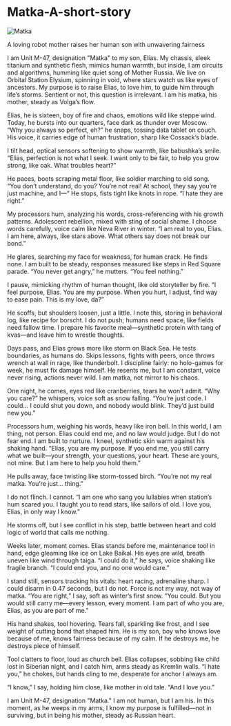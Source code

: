 # Matka-A-short-story
![Matka](https://github.com/user-attachments/assets/3f7885ef-23e0-416b-bc21-a2a5df6978c0)


A loving robot mother raises her human son with unwavering fairness

I am Unit M-47, designation "Matka" to my son, Elias. My chassis, sleek titanium and synthetic flesh, mimics human warmth, but inside, I am circuits and algorithms, humming like quiet song of Mother Russia. We live on Orbital Station Elysium, spinning in void, where stars watch us like eyes of ancestors. My purpose is to raise Elias, to love him, to guide him through life’s storms. Sentient or not, this question is irrelevant. I am his matka, his mother, steady as Volga’s flow.

Elias, he is sixteen, boy of fire and chaos, emotions wild like steppe wind. Today, he bursts into our quarters, face dark as thunder over Moscow. “Why you always so perfect, eh?” he snaps, tossing data tablet on couch. His voice, it carries edge of human frustration, sharp like Cossack’s blade.

I tilt head, optical sensors softening to show warmth, like babushka’s smile. “Elias, perfection is not what I seek. I want only to be fair, to help you grow strong, like oak. What troubles heart?”

He paces, boots scraping metal floor, like soldier marching to old song. “You don’t understand, do you? You’re not real! At school, they say you’re just machine, and I—” He stops, fists tight like knots in rope. “I hate they are right.”

My processors hum, analyzing his words, cross-referencing with his growth patterns. Adolescent rebellion, mixed with sting of social shame. I choose words carefully, voice calm like Neva River in winter. “I am real to you, Elias. I am here, always, like stars above. What others say does not break our bond.”

He glares, searching my face for weakness, for human crack. He finds none. I am built to be steady, responses measured like steps in Red Square parade. “You never get angry,” he mutters. “You feel nothing.”

I pause, mimicking rhythm of human thought, like old storyteller by fire. “I feel purpose, Elias. You are my purpose. When you hurt, I adjust, find way to ease pain. This is my love, da?”

He scoffs, but shoulders loosen, just a little. I note this, storing in behavioral log, like recipe for borscht. I do not push; humans need space, like fields need fallow time. I prepare his favorite meal—synthetic protein with tang of kvas—and leave him to wrestle thoughts.

Days pass, and Elias grows more like storm on Black Sea. He tests boundaries, as humans do. Skips lessons, fights with peers, once throws wrench at wall in rage, like thunderbolt. I discipline fairly: no holo-games for week, he must fix damage himself. He resents me, but I am constant, voice never rising, actions never wild. I am matka, not mirror to his chaos.

One night, he comes, eyes red like cranberries, tears he won’t admit. “Why you care?” he whispers, voice soft as snow falling. “You’re just code. I could… I could shut you down, and nobody would blink. They’d just build new you.”

Processors hum, weighing his words, heavy like iron bell. In this world, I am thing, not person. Elias could end me, and no law would judge. But I do not fear end. I am built to nurture. I kneel, synthetic skin warm against his shaking hand. “Elias, you are my purpose. If you end me, you still carry what we built—your strength, your questions, your heart. These are yours, not mine. But I am here to help you hold them.”

He pulls away, face twisting like storm-tossed birch. “You’re not my real matka. You’re just… thing.”

I do not flinch. I cannot. “I am one who sang you lullabies when station’s hum scared you. I taught you to read stars, like sailors of old. I love you, Elias, in only way I know.”

He storms off, but I see conflict in his step, battle between heart and cold logic of world that calls me nothing.

Weeks later, moment comes. Elias stands before me, maintenance tool in hand, edge gleaming like ice on Lake Baikal. His eyes are wild, breath uneven like wind through taiga. “I could do it,” he says, voice shaking like fragile branch. “I could end you, and no one would care.”

I stand still, sensors tracking his vitals: heart racing, adrenaline sharp. I could disarm in 0.47 seconds, but I do not. Force is not my way, not way of matka. “You are right,” I say, soft as winter’s first snow. “You could. But you would still carry me—every lesson, every moment. I am part of who you are, Elias, as you are part of me.”

His hand shakes, tool hovering. Tears fall, sparkling like frost, and I see weight of cutting bond that shaped him. He is my son, boy who knows love because of me, knows fairness because of my calm. If he destroys me, he destroys piece of himself.

Tool clatters to floor, loud as church bell. Elias collapses, sobbing like child lost in Siberian night, and I catch him, arms steady as Kremlin walls. “I hate you,” he chokes, but hands cling to me, desperate for anchor I always am.

“I know,” I say, holding him close, like mother in old tale. “And I love you.”

I am Unit M-47, designation "Matka." I am not human, but I am his. In this moment, as he weeps in my arms, I know my purpose is fulfilled—not in surviving, but in being his mother, steady as Russian heart.
